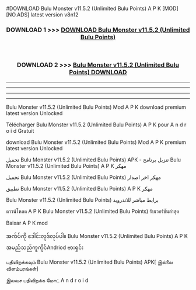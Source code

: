 #DOWNLOAD Bulu Monster  v11.5.2 (Unlimited Bulu Points) A P K [MOD] [NO.ADS] latest version v8n12



<div align="center">

<h3>DOWNLOAD 1 >>> <a href="https://teeasianyam.web.app?sq=Bulu Monster  v11.5.2 (Unlimited Bulu Points)">DOWNLOAD Bulu Monster  v11.5.2 (Unlimited Bulu Points) </a></h3><br>

<h3>DOWNLOAD 2 >>> <a href="https://teeasianyam.web.app?sq=Bulu Monster  v11.5.2 (Unlimited Bulu Points) ">Bulu Monster  v11.5.2 (Unlimited Bulu Points)  DOWNLOAD </a></h3>

</div>


----------------------------------------------------------

----------------------------------------------------------

----------------------------------------------------------

----------------------------------------------------------


Bulu Monster  v11.5.2 (Unlimited Bulu Points)  Mod A P K download premium latest version Unlocked

Télécharger Bulu Monster  v11.5.2 (Unlimited Bulu Points)  A P K pour A n d r o i d Gratuit

download Bulu Monster  v11.5.2 (Unlimited Bulu Points)  Mod A P K premium latest version Unlocked

تحميل Bulu Monster  v11.5.2 (Unlimited Bulu Points)  APK - تنزيل برنامج Bulu Monster  v11.5.2 (Unlimited Bulu Points)  A P K مهكر

تحميل Bulu Monster  v11.5.2 (Unlimited Bulu Points)  مهكر اخر اصدار

تطبيق Bulu Monster  v11.5.2 (Unlimited Bulu Points)  A P K مهكر

Bulu Monster  v11.5.2 (Unlimited Bulu Points)  برابط مباشر للاندرويد

ดาวน์โหลด A P K Bulu Monster  v11.5.2 (Unlimited Bulu Points)  รับเวอร์ชันล่าสุด

Baixar A P K mod

အက်ပ်ကို ဒေါင်းလုဒ်လုပ်ပါ။ Bulu Monster  v11.5.2 (Unlimited Bulu Points)  A P K အမည်သည်ကူကိုင်Andriod ဗားရှင်း

பதிவிறக்கவும் Bulu Monster  v11.5.2 (Unlimited Bulu Points)  APK[ இல்லை விளம்பரங்கள்] 
 
இலவச பதிவிறக்க மோட் A n d r o i d



